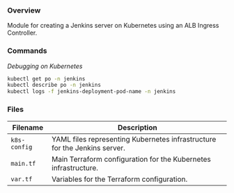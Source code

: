 ### Overview

Module for creating a Jenkins server on Kubernetes using an ALB Ingress Controller.

### Commands

*Debugging on Kubernetes*

```bash
kubectl get po -n jenkins
kubectl describe po -n jenkins
kubectl logs -f jenkins-deployment-pod-name -n jenkins
```

### Files

| Filename            | Description                                                                                  |
|---------------------|----------------------------------------------------------------------------------------------|
| `k8s-config`        | YAML files representing Kubernetes infrastructure for the Jenkins server.                    |
| `main.tf`           | Main Terraform configuration for the Kubernetes infrastructure.                              |
| `var.tf`            | Variables for the Terraform configuration.                                                   |